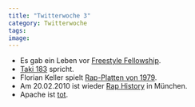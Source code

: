 ```yaml
---
title: "Twitterwoche 3"
category: Twitterwoche
tags: 
image: 
---
```


* Es gab ein Leben vor [Freestyle Fellowship](http://www.youtube.com/watch?v=622apptqriM).
* [Taki 183](http://www.ilovegraffiti.de/blog/2010/01/18/interview-mit-taki183/) spricht.
* Florian Keller spielt [Rap-Platten von 1979](http://www.samurai.fm/player/index.php?id=5291).
* Am 20.02.2010 ist wieder [Rap History](http://www.raphistorymunich.de/index.php?id=11&no_cache=1&tx_ttnews[tt_news]=45&tx_ttnews[backPid]=1&cHash=722e6de14f) in München.
* Apache ist [tot](http://www.cocaineblunts.com/blunts/?p=5329).

  
